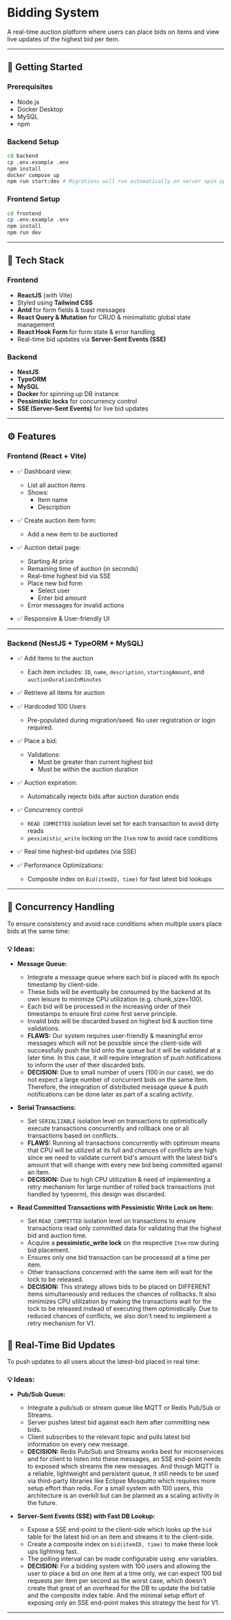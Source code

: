 # Bidding System

A real-time auction platform where users can place bids on items and view live updates of the highest bid per item.

---

## 🚀 Getting Started

### Prerequisites

- Node.js
- Docker Desktop
- MySQL
- npm

### Backend Setup

```bash
cd backend
cp .env.example .env
npm install
docker compose up
npm run start:dev # Migrations will run automatically on server spin up
```

### Frontend Setup
```bash
cd frontend
cp .env.example .env
npm install
npm run dev
```

---

## 🧱 Tech Stack

### Frontend
- **ReactJS** (with Vite)
- Styled using **Tailwind CSS**
- **Antd** for form fields & toast messages
- **React Query & Mutation** for CRUD & minimalistic global state management
- **React Hook Form** for form state & error handling
- Real-time bid updates via **Server-Sent Events (SSE)**

### Backend
- **NestJS**
- **TypeORM**
- **MySQL**
- **Docker** for spinning up DB instance
- **Pessimistic locks** for concurrency control
- **SSE (Server-Sent Events)** for live bid updates

---

## ⚙️ Features

### Frontend (React + Vite)

- ✅ Dashboard view:
  - List all auction items
  - Shows:
    - Item name
    - Description

- ✅ Create auction item form:
  - Add a new item to be auctioned

- ✅ Auction detail page:
  - Starting At price
  - Remaining time of auction (in seconds)
  - Real-time highest bid via SSE
  - Place new bid form
    - Select user
    - Enter bid amount
  - Error messages for invalid actions

- ✅ Responsive & User-friendly UI

---

### Backend (NestJS + TypeORM + MySQL)

- ✅ Add items to the auction
  - Each item includes: `ID`, `name`, `description`, `startingAmount`, and `auctionDurationInMinutes`

- ✅ Retrieve all items for auction
  
- ✅ Hardcoded 100 Users
  - Pre-populated during migration/seed. No user registration or login required.

- ✅ Place a bid:
  - Validations:
    - Must be greater than current highest bid
    - Must be within the auction duration

- ✅ Auction expiration:
  - Automatically rejects bids after auction duration ends

- ✅ Concurrency control
  - `READ COMMITTED` isolation level set for each transaction to avoid dirty reads
  - `pessimistic_write` locking on the `Item` row to avoid race conditions

- ✅ Real time highest-bid updates (via SSE)

- ✅ Performance Optimizations:
  - Composite index on `Bid(itemID, time)` for fast latest bid lookups

---


## 🧠 Concurrency Handling

To ensure consistency and avoid race conditions when multiple users place bids at the same time:

### 💡 Ideas:
- **Message Queue:**
  - Integrate a message queue where each bid is placed with its epoch timestamp by client-side. 
  - These bids will be eventually be consumed by the backend at its own leisure to minimize CPU utilization (e.g. chunk_size=100).
  - Each bid will be processed in the increasing order of their timestamps to ensure first come first serve principle.
  - Invalid bids will be discarded based on highest bid & auction time validations.
  - **FLAWS:** Our system requires user-friendly & meaningful error messages which will not be possible since the client-side will successfully push the bid onto the queue but it will be validated at a later time. In this case, it will require integration of push notifications to inform the user of their discarded bids.
  - **DECISION:** Due to small number of users (100 in our case), we do not expect a large number of concurrent bids on the same item. Therefore, the integration of distributed message queue & push notifications can be done later as part of a scaling activity.

- **Serial Transactions:**
  - Set `SERIALIZABLE` isolation level on transactions to optimistically execute transactions concurrently and rollback one or all transactions based on conflicts.
  - **FLAWS:** Running all transactions concurrently with optimism means that CPU will be utilized at its full and chances of conflicts are high since we need to validate current bid's amount with the latest bid's amount that will change with every new bid being committed against an item.
  - **DECISION:** Due to high CPU utilization & need of implementing a retry mechanism for large number of rolled back transactions (not handled by typeorm), this design was discarded.

- **Read Committed Transactions with Pessimistic Write Lock on Item:**
  - Set `READ_COMMITTED` isolation level on transactions to ensure transactions read only committed data for validating that the highest bid and auction time.
  - Acquire a **pessimistic_write lock** on the respective `Item` row during bid placement.
  - Ensures only one bid transaction can be processed at a time per item.
  - Other transactions concerned with the same item will wait for the lock to be released.
  - **DECISION:** This strategy allows bids to be placed on DIFFERENT items simultaneously and reduces the chances of rollbacks. It also minimizes CPU utilization by making the transactions wait for the lock to be released instead of executing them optimistically. Due to reduced chances of conflicts, we also don't need to implement a retry mechanism for V1.

## 🔄 Real-Time Bid Updates

To push updates to all users about the latest-bid placed in real time:

### 💡 Ideas:
- **Pub/Sub Queue:**
  - Integrate a pub/sub or stream queue like MQTT or Redis Pub/Sub or Streams.
  - Server pushes latest bid against each item after committing new bids.
  - Client subscribes to the relevant topic and pulls latest bid information on every new message.
  - **DECISION:** Redis Pub/Sub and Streams works best for microservices and for client to listen into these messages, an SSE end-point needs to exposed which streams the new messages. And though MQTT is a reliable, lightweight and persistent queue, it still needs to be used via third-party libraries like Eclipse Mosquitto which requires more setup effort than redis. For a small system with 100 users, this architecture is an overkill but can be planned as a scaling activity in the future. 

- **Server-Sent Events (SSE) with Fast DB Lookup:**
  - Expose a SSE end-point to the client-side which looks up the `bid` table for the latest bid on an item and streams it to the client-side.
  - Create a composite index on `bid(itemID, time)` to make these look ups lightning fast.
  - The polling interval can be made configurable using .env variables.
  - **DECISION:** For a bidding system with 100 users and allowing the user to place a bid on one item at a time only, we can expect 100 bid requests per item per second as the worst case, which doesn't create that great of an overhead for the DB to update the bid table and the composite index table. And the minimal setup effort of exposing only an SSE end-point makes this strategy the best for V1.

---